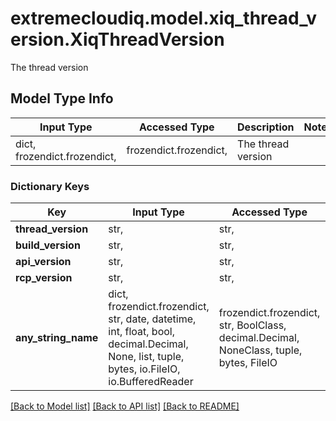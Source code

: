 # extremecloudiq.model.xiq_thread_version.XiqThreadVersion

The thread version

## Model Type Info
Input Type | Accessed Type | Description | Notes
------------ | ------------- | ------------- | -------------
dict, frozendict.frozendict,  | frozendict.frozendict,  | The thread version | 

### Dictionary Keys
Key | Input Type | Accessed Type | Description | Notes
------------ | ------------- | ------------- | ------------- | -------------
**thread_version** | str,  | str,  |  | [optional] 
**build_version** | str,  | str,  |  | [optional] 
**api_version** | str,  | str,  |  | [optional] 
**rcp_version** | str,  | str,  |  | [optional] 
**any_string_name** | dict, frozendict.frozendict, str, date, datetime, int, float, bool, decimal.Decimal, None, list, tuple, bytes, io.FileIO, io.BufferedReader | frozendict.frozendict, str, BoolClass, decimal.Decimal, NoneClass, tuple, bytes, FileIO | any string name can be used but the value must be the correct type | [optional]

[[Back to Model list]](../../README.md#documentation-for-models) [[Back to API list]](../../README.md#documentation-for-api-endpoints) [[Back to README]](../../README.md)

